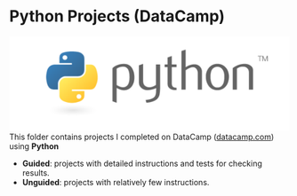 # Python Projects (DataCamp)  
![Python Logo](../../assets/python.png)  
This folder contains projects I completed on DataCamp ([datacamp.com](datacamp.com)) using **Python**

- **Guided**: projects with detailed instructions and tests for checking results.
- **Unguided**: projects with relatively few instructions.
